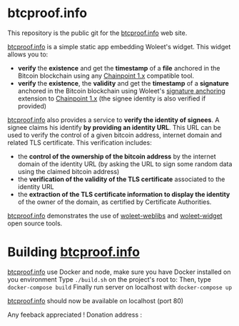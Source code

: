 # btcproof.info

This repository is the public git for the [btcproof.info](https://btcproof.info) web site.

[btcproof.info](https://btcproof.info) is a simple static app embedding Woleet's widget. This widget allows you to:

- **verify** the **existence** and get the **timestamp** of a **file** anchored in the Bitcoin blockchain using any [Chainpoint 1.x](http://www.chainpoint.org/#v1x) compatible tool.</li>
- **verify** the **existence**, the **validity** and get the **timestamp** of a **signature** anchored in the Bitcoin blockchain using Woleet's <a href="https://medium.com/@woleet/beyond-data-anchoring-bee867d9be3a">signature anchoring</a> extension to [Chainpoint 1.x](http://www.chainpoint.org/#v1x) (the signee identity is also verified if provided)

[btcproof.info](https://btcproof.info) also provides a service to **verify the identity of signees**.
A signee claims his identify **by providing an identity URL**. This URL can be used to verify the control of a given bitcoin address, internet domain and related TLS certificate.
This verification includes:
- the **control of the ownership of the bitcoin address** by the internet domain of the identity URL (by asking the URL to sign some random data using the claimed bitcoin address)
- the **verification of the validity of the TLS certificate** associated to the identity URL
- the **extraction of the TLS certificate information to display the identity** of the owner of the domain, as certified by Certificate Authorities.

[btcproof.info](https://btcproof.info) demonstrates the use of [woleet-weblibs](https://github.com/woleet/woleet-weblibs) 
and [woleet-widget](https://github.com/woleet/woleet-widget) open source tools.

# Building [btcproof.info](https://btcproof.info)
[btcproof.info](https://btcproof.info) use Docker and node, make sure you have Docker installed on you environment
Type `./build.sh` on the project's root to:
Then, type `docker-compose build` 
Finally run server on localhost with `docker-compose up` 

[btcproof.info](https://btcproof.info) should now be available on localhost (port 80)

Any feeback appreciated !
Donation address : 